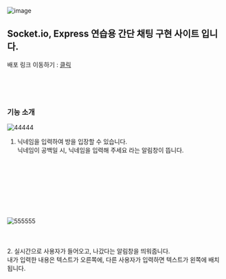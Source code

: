![image](https://github.com/user-attachments/assets/42fedf3d-7237-4460-aa3e-b750e1387a70)

## Socket.io, Express 연습용 간단 채팅 구현 사이트 입니다.
배포 링크 이동하기 : [클릭](https://livechat-cd66.onrender.com/)

<br>
<br>
<br>


### 기능 소개
![44444](https://github.com/user-attachments/assets/63ae1fd4-ce7d-4adf-aec8-8037db03f547)
1. 닉네임을 입력하여 방을 입장할 수 있습니다. <br>
닉네임이 공백일 시, 닉네임을 입력해 주세요 라는 알림창이 뜹니다.

<br>
<br>
<br>
<br>
<br>
<br>
<br>


![555555](https://github.com/user-attachments/assets/63721080-adda-4fcf-a359-67e83b3f5b96)
<br>
<br>
<br>
<br>
2. 실시간으로 사용자가 들어오고, 나갔다는 알림창을 띄워줍니다. <br>
내가 입력한 내용은 텍스트가 오른쪽에, 다른 사용자가 입력하면 텍스트가 왼쪽에 배치됩니다.

<br>
<br>
<br>
